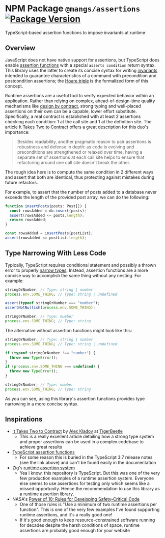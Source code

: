 # NPM Package `@mangs/assertions` [![Package Version](https://img.shields.io/npm/v/@mangs/assertions)](https://www.npmjs.com/package/@mangs/assertions)

TypeScript-based assertion functions to impose invariants at runtime

## Overview

JavaScript does not have native support for assertions, but TypeScript does enable [assertion functions](https://www.typescriptlang.org/docs/handbook/release-notes/typescript-3-7.html#assertion-functions) with a special `asserts condition` return syntax. This library uses the latter to create its concise syntax for writing [invariants](<https://en.wikipedia.org/wiki/Invariant_(mathematics)#Invariants_in_computer_science>) intended to guarantee characteristics of a command with precondition and postcondition assertions; the [Hoare triple](https://en.wikipedia.org/wiki/Hoare_logic#Hoare_triple) is the formalized form of this concept.

Runtime assertions are a useful tool to verify expected behavior within an application. Rather than relying on complex, ahead-of-design-time quality mechanisms like [design by contract](https://en.wikipedia.org/wiki/Design_by_contract), strong typing and well-placed assertions on their own can be a capable, lower effort substitute. Specifically, a real contract is established with at least 2 assertions checking each condition: 1 at the call site and 1 at the definition site. The article [It Takes Two to Contract](https://tigerbeetle.com/blog/2023-12-27-it-takes-two-to-contract/) offers a great description for this duo's importance:

> Besides readability, another pragmatic reason to pair assertions is robustness and defense in depth: as code is evolving and preconditions are strengthened or relaxed over time, having a separate set of assertions at each call site helps to ensure that refactoring around one call site doesn't break the other.

The rough idea here is to compute the same condition in 2 different ways and assert that both are identical, thus protecting against mistakes during future refactors.

For example, to assert that the number of posts added to a database never exceeds the length of the provided post array, we can do the following:

```ts
function insertPosts(posts: Post[]) {
  const rowsAdded = db.insert(posts);
  assert(rowsAdded <= posts.length);
  return rowsAdded;
}

const rowsAdded = insertPosts(postList);
assert(rowsAdded <= postList.length);
```

## Type Narrowing With Less Code

Typically, TypeScript requires conditional statement and possibly a thrown error to properly [narrow types](https://www.typescriptlang.org/docs/handbook/2/narrowing.html). Instead, assertion functions are a more concise way to accomplish the same thing without any nesting. For example:

```ts
stringOrNumber; // Type: string | number
process.env.SOME_THING; // Type: string | undefined

assert(typeof stringOrNumber === "number");
assertNotNullish(process.env.SOME_THING);

stringOrNumber; // Type: number
process.env.SOME_THING; // Type: string
```

The alternative without assertion functions might look like this:

```ts
stringOrNumber; // Type: string | number
process.env.SOME_THING; // Type: string | undefined

if (typeof stringOrNumber !== "number") {
  throw new TypeError();
}
if (process.env.SOME_THING === undefined) {
  throw new TypeError();
}

stringOrNumber; // Type: number
process.env.SOME_THING; // Type: string
```

As you can see, using this library's assertion functions provides type narrowing in a more concise syntax.

## Inspirations

- [It Takes Two to Contract](https://tigerbeetle.com/blog/2023-12-27-it-takes-two-to-contract/) by [Alex Kladov](https://matklad.github.io/about.html) at [TigerBeetle](https://tigerbeetle.com/)
  - This is a really excellent article detailing how a strong type system and proper assertions can be used in a complex codebase to achieve great results
- [TypeScript assertion functions](https://www.typescriptlang.org/docs/handbook/release-notes/typescript-3-7.html#assertion-functions)
  - For some reason this is buried in the TypeScript 3.7 release notes (see the link above) and can't be found easily in the documentation
- Zig's [runtime assertion system](https://ziglang.org/documentation/master/std/#std.debug.assert)
  - Yea I know, this repository is TypeScript. But this was one of the very few production examples of a runtime assertion system. Everyone else seems to use assertions for testing only which seems like a missed opportunity. Hence the recommendation to use this library as a runtime assertion library.
- NASA's [Power of 10: Rules for Developing Safety-Critical Code](https://en.wikipedia.org/wiki/The_Power_of_10:_Rules_for_Developing_Safety-Critical_Code)
  - One of those rules is "Use a minimum of two runtime assertions per function". This is one of the very few examples I've found supporting runtime assertions, and it's a really good one!
  - If it's good enough to keep resource-constrained software running for decades despite the harsh conditions of space, runtime assertions are probably good enough for your website
